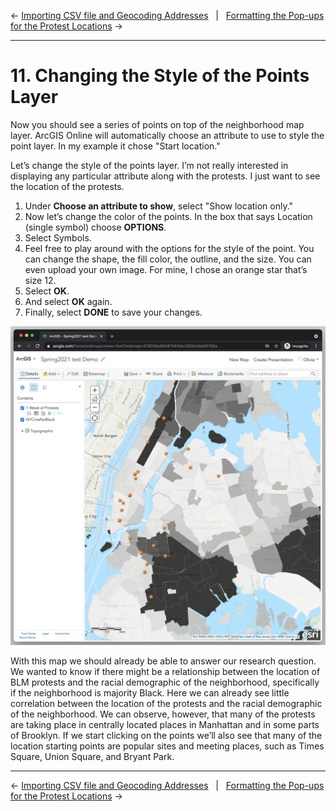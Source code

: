← [Importing CSV file and Geocoding Addresses](10-importing-csv-file-and-geocoding-addresses.md)&nbsp;&nbsp;&nbsp;|&nbsp;&nbsp;&nbsp;[Formatting the Pop-ups for the Protest Locations](12-formatting-the-pop-ups-for-the-protest-locations.md) →

---

# 11. Changing the Style of the Points Layer

Now you should see a series of points on top of the neighborhood map layer. ArcGIS Online will automatically choose an attribute to use to style the point layer. In my example it chose "Start location." 

Let’s change the style of the points layer. I’m not really interested in displaying any particular attribute along with the protests. I just want to see the location of the protests. 
1. Under **Choose an attribute to show**, select "Show location only."
2. Now let’s change the color of the points. In the box that says Location (single symbol) choose **OPTIONS**. 
3. Select Symbols. 
4. Feel free to play around with the options for the style of the point. You can change the shape, the fill color, the outline, and the size. You can even upload your own image. For mine, I chose an orange star that’s size 12.
5. Select **OK**.
6. And select **OK** again.
7. Finally, select **DONE** to save your changes.  

![point layer formatted](../images/protestsformatted2.png)

With this map we should already be able to answer our research question. We wanted to know if there might be a relationship between the location of BLM protests and the racial demographic of the neighborhood, specifically if the neighborhood is majority Black. Here we can already see little correlation between the location of the protests and the racial demographic of the neighborhood. We can observe, however, that many of the protests are taking place in centrally located places in Manhattan and in some parts of Brooklyn. If we start clicking on the points we’ll also see that many of the location starting points are popular sites and meeting places, such as Times Square, Union Square, and Bryant Park.

---

← [Importing CSV file and Geocoding Addresses](10-importing-csv-file-and-geocoding-addresses.md)&nbsp;&nbsp;&nbsp;|&nbsp;&nbsp;&nbsp;[Formatting the Pop-ups for the Protest Locations](12-formatting-the-pop-ups-for-the-protest-locations.md) →